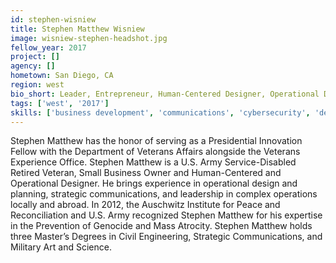 ```yaml
---
id: stephen-wisniew
title: Stephen Matthew Wisniew
image: wisniew-stephen-headshot.jpg
fellow_year: 2017
project: []
agency: []
hometown: San Diego, CA
region: west
bio_short: Leader, Entrepreneur, Human-Centered Designer, Operational Designer, Formerly @USArmy @drum10thmtn @173rdAbnBde @82ndABNDiv, Currently CEO, Stephen Matthew Designs, LLC
tags: ['west', '2017']
skills: ['business development', 'communications', 'cybersecurity', 'design', 'digital', 'policy', 'product', 'user experience']
---
```


Stephen Matthew has the honor of serving as a Presidential Innovation Fellow with the Department of Veterans Affairs alongside the Veterans Experience Office. Stephen Matthew is a U.S. Army Service-Disabled Retired Veteran, Small Business Owner and Human-Centered and Operational Designer. He brings experience in operational design and planning, strategic communications, and leadership in complex operations locally and abroad. In 2012, the Auschwitz Institute for Peace and Reconciliation and U.S. Army recognized Stephen Matthew for his expertise in the Prevention of Genocide and Mass Atrocity. Stephen Matthew holds three Master’s Degrees in Civil Engineering, Strategic Communications, and Military Art and Science.
